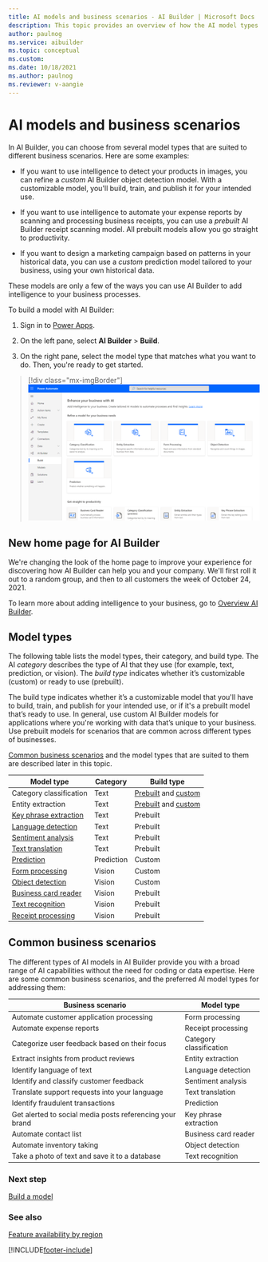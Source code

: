 ```yaml
---
title: AI models and business scenarios - AI Builder | Microsoft Docs
description: This topic provides an overview of how the AI model types that you can create in AI Builder relate to various business scenarios.
author: paulnog
ms.service: aibuilder
ms.topic: conceptual
ms.custom:
ms.date: 10/18/2021
ms.author: paulnog
ms.reviewer: v-aangie
---
```


# AI models and business scenarios

In AI Builder, you can choose from several model types that are suited to different business scenarios. Here are some examples:

- If you want to use intelligence to detect your products in images, you can refine a *custom* AI Builder object detection model. With a customizable model, you'll build, train, and publish it for your intended use.

- If you want to use intelligence to automate your expense reports by scanning and processing business receipts, you can use a *prebuilt* AI Builder receipt scanning model. All prebuilt models allow you go straight to productivity.

- If you want to design a marketing campaign based on patterns in your historical data, you can use a *custom* prediction model tailored to your business, using your own historical data.

These models are only a few of the ways you can use AI Builder to add intelligence to your business processes.

To build a model with AI Builder:

1. Sign in to [Power Apps](https://make.powerapps.com).

1. On the left pane, select **AI Builder** > **Build**.

1. On the right pane, select the model type that matches what you want to do. Then, you're ready to get started.

> [!div class="mx-imgBorder"]
> ![Screenshot of AI Builder home page.](media/ai-builder-home.png "AI Builder home page")

## New home page for AI Builder

We're changing the look of the home page to improve your experience for discovering how AI Builder can help you and your company. We'll first roll it out to a random group, and then to all customers the week of October 24, 2021.

To learn more about adding intelligence to your business, go to [Overview AI Builder](overview.md).

## Model types

The following table lists the model types, their category, and build type. The AI *category* describes the type of AI that they use (for example, text, prediction, or vision). The *build type* indicates whether it’s customizable (custom) or ready to use (prebuilt).

The build type indicates whether it’s a customizable model that you'll have to build, train, and publish for your intended use, or if it's a prebuilt model that’s ready to use. In general, use custom AI Builder models for applications where you're working with data that’s unique to your business. Use prebuilt models for scenarios that are common across different types of businesses.

[Common business scenarios](#common-business-scenarios) and the model types that are suited to them are described later in this topic.

| **Model type** | **Category** | **Build type** |
| ----- | ----- | ----- |
| Category classification  |Text|[Prebuilt](prebuilt-category-classification.md) and [custom](text-classification-overview.md)  |
| Entity extraction  |Text|[Prebuilt](prebuilt-entity-extraction.md) and [custom](entity-extraction-overview.md)  |
| [Key phrase extraction](prebuilt-key-phrase.md)|Text|Prebuilt |
| [Language detection](prebuilt-language-detection.md)|Text|Prebuilt |
| [Sentiment analysis](prebuilt-sentiment-analysis.md)|Text|Prebuilt |
| [Text translation](prebuilt-text-translation.md)|Text|Prebuilt |
| [Prediction](prediction-overview.md)|Prediction|Custom |
| [Form processing](form-processing-model-overview.md)|Vision|Custom |
| [Object detection](object-detection-overview.md)|Vision|Custom |
| [Business card reader](prebuilt-business-card.md)|Vision|Prebuilt |
| [Text recognition](prebuilt-text-recognition.md)|Vision|Prebuilt |
| [Receipt processing](prebuilt-receipt-processing.md)|Vision|Prebuilt |

## Common business scenarios

The different types of AI models in AI Builder provide you with a broad range of AI capabilities without the need for coding or data expertise. Here are some common business scenarios, and the preferred AI model types for addressing them:

| **Business scenario** | **Model type** |
| ----- | ----- |
Automate customer application processing|Form processing
Automate expense reports|Receipt processing
Categorize user feedback based on their focus | Category classification
Extract insights from product reviews | Entity extraction
Identify language of text | Language detection
Identify and classify customer feedback|Sentiment analysis
Translate support requests into your language|Text translation
Identify fraudulent transactions|Prediction
Get alerted to social media posts referencing your brand | Key phrase extraction
Automate contact list |Business card reader
Automate inventory taking|Object detection
Take a photo of text and save it to a database |Text recognition

### Next step

[Build a model](build-model.md)

### See also

[Feature availability by region](availability-region.md)


[!INCLUDE[footer-include](includes/footer-banner.md)]